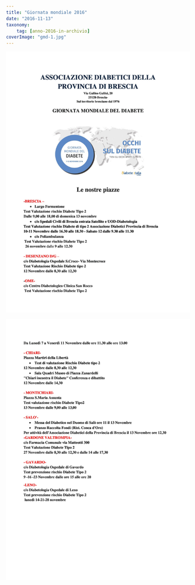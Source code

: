 ```yaml
---
title: "Giornata mondiale 2016"
date: "2016-11-13"
taxonomy: 
    tag: [anno-2016-in-archivio]
coverImage: "gmd-1.jpg"
---
```


![](images/gmd-1.jpg)

![](images/gmd-2.jpg)
